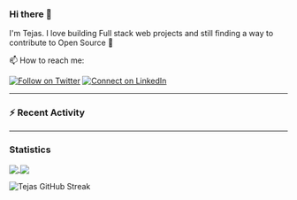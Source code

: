### Hi there 👋

I'm Tejas. I love building Full stack web projects and still finding a way to contribute to Open Source :raised_hands:

📫 How to reach me:


[![Follow on Twitter](https://img.shields.io/badge/--twitter?label=Twitter&logo=Twitter&style=social)](https://twitter.com/tejas_teju97) [![Connect on LinkedIn](https://img.shields.io/badge/--linkedin?label=LinkedIn&logo=LinkedIn&style=social)](https://www.linkedin.com/in/tejassadashivappa)

---

### :zap: Recent Activity

<!--START_SECTION:activity-->
<!--END_SECTION:activity-->

---

### Statistics
<a href="https://github.com/Tejas-Teju/github-readme-stats">
  <img align="center" src="https://github-readme-stats.vercel.app/api?username=Tejas-Teju&hide=stars&show_icons=true" />
</a>
<a href="https://github.com/Tejas-Teju/convoychat">
  <img align="center" src="https://github-readme-stats.vercel.app/api/top-langs/?username=Tejas-Teju&hide=ruby&layout=compact" />
</a>

![Tejas GitHub Streak](https://github-readme-streak-stats.herokuapp.com/?user=Tejas-Teju) 

<!--
**Tejas-Teju/Tejas-Teju** is a ✨ _special_ ✨ repository because its `README.md` (this file) appears on your GitHub profile.

Here are some ideas to get you started:

- 🔭 I’m currently working on ...
- 🌱 I’m currently learning ...
- 👯 I’m looking to collaborate on ...
- 🤔 I’m looking for help with ...
- 💬 Ask me about ...
- 📫 How to reach me: ...
- 😄 Pronouns: ...
- ⚡ Fun fact: ...
-->

